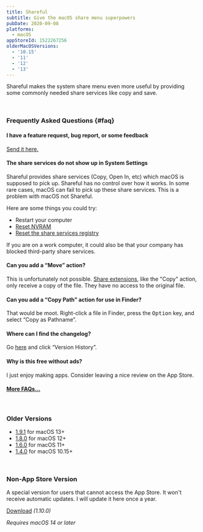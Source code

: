 ```yaml
---
title: Shareful
subtitle: Give the macOS share menu superpowers
pubDate: 2020-09-08
platforms:
  - macOS
appStoreId: 1522267256
olderMacOSVersions:
  - '10.15'
  - '11'
  - '12'
  - '13'
---
```


Shareful makes the system share menu even more useful by providing some commonly needed share services like copy and save.

<br>

### Frequently Asked Questions {#faq}

#### I have a feature request, bug report, or some feedback

[Send it here.](https://sindresorhus.com/feedback?product=Shareful&referrer=Website-FAQ)

#### The share services do not show up in System Settings

Shareful provides share services (Copy, Open In, etc) which macOS is supposed to pick up. Shareful has no control over how it works. In some rare cases, macOS can fail to pick up these share services. This is a problem with macOS not Shareful.

Here are some things you could try:
- Restart your computer
- [Reset NVRAM](https://support.apple.com/en-us/HT204063)
- [Reset the share services registry](https://web.archive.org/web/20180711015728/https://support.apple.com/en-us/HT203129)

If you are on a work computer, it could also be that your company has blocked third-party share services.

#### Can you add a “Move” action?

This is unfortunately not possible. [Share extensions](https://developer.apple.com/design/human-interface-guidelines/macos/extensions/share-extensions/), like the "Copy" action, only receive a copy of the file. They have no access to the original file.

#### Can you add a “Copy Path” action for use in Finder?

That would be moot. Right-click a file in Finder, press the <kbd>Option</kbd> key, and select “Copy as Pathname”.

#### Where can I find the changelog?

Go [here](https://apps.apple.com/app/id1522267256) and click “Version History”.

#### Why is this free without ads?

I just enjoy making apps. Consider leaving a nice review on the App Store.

#### [More FAQs…](/apps/faq)

<br>

### Older Versions

- [1.9.1](https://github.com/sindresorhus/meta/files/14158056/Shareful.1.9.1.-.macOS.13.zip) for macOS 13+
- [1.8.0](https://github.com/sindresorhus/meta/files/11297902/Shareful.1.8.0.-.macOS.12.zip) for macOS 12+
- [1.6.0](https://github.com/sindresorhus/meta/files/8800088/Shareful.1.6.0.-.macOS.11.zip) for macOS 11+
- [1.4.0](https://github.com/sindresorhus/meta/files/7119520/Shareful.1.4.0.-.macOS.10.15.zip) for macOS 10.15+

<br>

### Non-App Store Version

A special version for users that cannot access the App Store. It won't receive automatic updates. I will update it here once a year.

[Download](https://www.dropbox.com/scl/fi/zu4l0xt8j9irm1v8vd535/Shareful-1.10.0-1707076163.zip?rlkey=n6vkncqsa0xbv4gsycop273xu&raw=1) *(1.10.0)*

*Requires macOS 14 or later*
